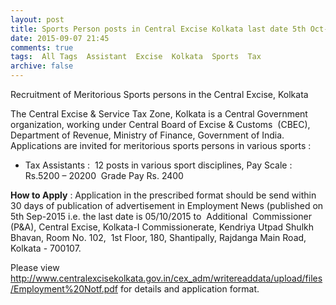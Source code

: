 ```yaml
---
layout: post
title: Sports Person posts in Central Excise Kolkata last date 5th Oct-2015   
date: 2015-09-07 21:45
comments: true
tags:  All Tags  Assistant  Excise  Kolkata  Sports  Tax 
archive: false
---
```

Recruitment of Meritorious Sports persons in the Central Excise, Kolkata 

The Central Excise & Service Tax Zone, Kolkata is a Central Government organization, working under Central Board of Excise & Customs  (CBEC), Department of Revenue, Ministry of Finance, Government of India. Applications are invited for meritorious sports persons in various sports :



- Tax Assistants :  12 posts in various sport disciplines, Pay Scale : Rs.5200 – 20200  Grade Pay Rs. 2400

**How to Apply** : Application in the prescribed format should be send within 30 days of publication of advertisement in Employment News (published on 5th Sep-2015 i.e. the last date is 05/10/2015 to  Additional  Commissioner  (P&A), Central Excise, Kolkata-I Commissionerate, Kendriya Utpad Shulkh Bhavan, Room No. 102,  1st Floor, 180, Shantipally, Rajdanga Main Road, Kolkata - 700107.

Please view <http://www.centralexcisekolkata.gov.in/cex_adm/writereaddata/upload/files/Employment%20Notf.pdf> for details and application format. 
